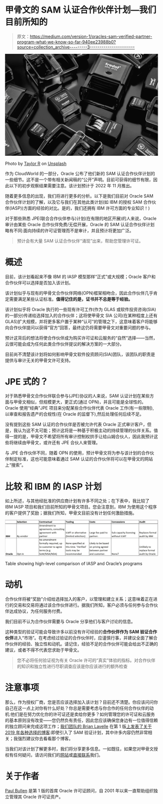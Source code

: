 # 甲骨文的 SAM 认证合作伙伴计划—我们目前所知的

> 原文：<https://medium.com/version-1/oracles-sam-verified-partner-program-what-we-know-so-far-940ee23988b0?source=collection_archive---------3----------------------->

![](img/33aa2eba4a57bff096a49c35099ae512.png)

Photo by [Taylor R](https://unsplash.com/@usualmorals?utm_source=unsplash&utm_medium=referral&utm_content=creditCopyText) on [Unsplash](https://unsplash.com/s/photos/rubber-stamp?utm_source=unsplash&utm_medium=referral&utm_content=creditCopyText)

作为 CloudWorld 的一部分，Oracle 公布了他们新的 SAM 认证合作伙伴计划的一些细节。这不是一个带有相关新闻稿的“公开”声明。目前可获得的细节有限，因此以下的初步观察结果需要注意。该计划预计于 2022 年 11 月推出。

随着更多信息的出现，我们将进行更多的分析。以下是我们目前对 Oracle SAM 合作伙伴计划的了解，以及它与我们在其他此类计划(如 IBM 的授权 SAM 合作伙伴(IASP))方面的经验的对比。是的，我们还拥有 IBM 许可方面的专业知识！)

对于那些熟悉 JPE(联合合作伙伴参与)计划(在有限的地区开展)的人来说，Oracle 审计由某些 Oracle 合作伙伴免费/无偿开展，Oracle 的 SAM 认证合作伙伴计划略有不同:面向持续的许可证管理而不是审计，并且预计将更加广泛。

> 预计会有大量 SAM 认证合作伙伴“涌现”出来，帮助您管理许可证。

# **概述**

目前，该计划看起来不像 IBM 的 IASP 模型那样“正式”或大规模；Oracle 客户和合作伙伴可以选择是否加入该计划。

该计划似乎与现有的甲骨文合作伙伴网络(OPN)框架相吻合，因此合作伙伴几乎肯定需要满足某些认证标准。**值得记住的是，证书并不总是等于经验。**

该计划似乎将 Oracle 执行的一些现有许可工作(作为 GLAS 或软件投资咨询(SIA)的一部分)传递给选择加入的合作伙伴；这将使甲骨文 SIA 公司(在某种程度上还有 GLAS)扩大规模，并将更多客户置于某种“认可”的管理之下，这意味着客户将能够向合作伙伴提问以获得“官方”回答，最终这仍将需要甲骨文对重要问题的参与。

预计这背后的想法将使合作伙伴成为购买许可证和云服务的“自然”选择——当然，云很可能会成为任何此类合作伙伴提议的解决方案的一大部分。

目前尚不清楚该计划将如何影响甲骨文软件投资顾问(SIA)团队，该团队的职责是提供与审计无关的甲骨文许可支持。

# **JPE 式的？**

对于熟悉甲骨文合作伙伴联合参与(JPE)协议的人来说，SAM 认证计划在某些方面与甲骨文相似，但规模更大，更正式(通过 OPN)，并且可能是全球性的。Oracle 使用“经典”JPE 项目来分配某些合作伙伴代表 Oracle 工作(有一些限制),以审查和报告遗产的合规性(在 Oracle 的监督下),然后处理任何后续不足。

没有提到这些 SAM 认证的合作伙伴是否被允许代表 Oracle 正式审计客户，但是，我认为这不太可能；预计这将是一种基于积极主动的持续管理的伙伴关系。值得一提的是，甲骨文不希望将所有审计控制权拱手让给山姆合伙人，因此我预计这些将继续由甲骨文，或许还有 JPE 合伙人来管理。

与 JPE 合作伙伴不同，随着 OPN 的使用，预计甲骨文将为参与该计划的合作伙伴制定标准，这也可能意味着通过 SAM 认证的合作伙伴将可以在甲骨文的网站上“搜索”。

# **比较** **和 IBM 的 IASP 计划**

如上所述，与其他经批准的供应商计划有许多不同之处；在下表中，我比较了 IBM IASP 项目和我们目前所知的甲骨文项目。您会注意到，IBM 为使用这个程序的客户提供了奖励；据我们所知，甲骨文目前没有计划任何激励措施。

![](img/378fc06130336583efb97c716ff4a841.png)

Table showing high-level comparison of IASP and Oracle’s programs

# **动机**

合作伙伴将被“奖励”介绍给选择加入的客户，以管理和建立关系；这意味着正在进行的交易和交易将通过该合作伙伴进行。据我们所知，客户必须与任何参与合作伙伴达成协议，为任何服务付费。

我们目前不认为合作伙伴需要与 Oracle 分享他们与客户讨论的信息。

这种类型的验证可能会导致许多以前没有许可经验的**合作伙伴作为 SAM 验证合作伙伴**进入“市场”。在考虑经过验证的合作伙伴时，应谨慎行事，并建议全面了解合作伙伴的经验、独立性和动机。请记住，经验不足的合作伙伴可能会给出不正确的建议，或者不得不代表您求助于甲骨文。

> 您不必将任何验证视为有关 Oracle 许可的“真实”体验的指标。对合作伙伴的知识和独立性进行尽职调查应该是你应该进行的额外检查

# **注意事项**

那么，作为授权厂商，您是否应该选择加入该计划？目前还不清楚。你应该问问你自己在这一点上对你有什么好处？你总是需要考虑与你合作的任何合作伙伴的动机:他们是在努力优化你的许可证还是卖给你更多？如何管理您的许可证和云服务的基本原则没有改变——您仍然负有责任，因此您应该确保您身边有一位值得信赖的独立顾问来完成这项工作；[我们团队的 Brian Lavelle](https://www.linkedin.com/in/brianlavelle/) 在第 1 版[上发表了关于 2019 年各种选择的博客](https://www.linkedin.com/pulse/why-tightrope-walker-makes-best-oracle-license-brian-lavelle/):即使引入了 SAM 验证计划，其中许多内容仍然非常相关；我强烈建议你去看看那个博客。

当我们对该计划了解更多时，我们将分享更多信息。一如既往，如果您对甲骨文授权有任何疑问，请访问我们的[网站](http://www.version1.com)或[直接联系](https://www.version1.com/contact/)我们。

# **关于作者**

[Paul Bullen](https://www.linkedin.com/in/paulbullen/) 是第 1 版的首席 Oracle 许可证顾问，自 2001 年以来一直帮助组织独立管理其 Oracle 许可证资产。